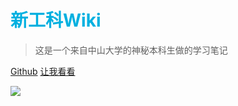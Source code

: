 # <font color = litBlue>新工科Wiki</font>

> 这是一个来自中山大学的神秘本科生做的学习笔记



[Github](https://github.com/ThreebodyDarkforest/LearningWiki) [让我看看](/README.md)







![](http://image.tjzfile.xyz/images/2022/06/14/IMG_0005.jpg)

